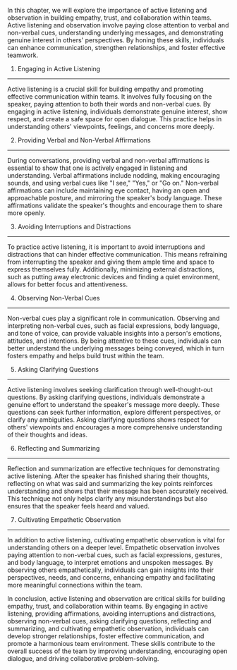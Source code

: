 
In this chapter, we will explore the importance of active listening and observation in building empathy, trust, and collaboration within teams. Active listening and observation involve paying close attention to verbal and non-verbal cues, understanding underlying messages, and demonstrating genuine interest in others' perspectives. By honing these skills, individuals can enhance communication, strengthen relationships, and foster effective teamwork.

1. Engaging in Active Listening
-------------------------------

Active listening is a crucial skill for building empathy and promoting effective communication within teams. It involves fully focusing on the speaker, paying attention to both their words and non-verbal cues. By engaging in active listening, individuals demonstrate genuine interest, show respect, and create a safe space for open dialogue. This practice helps in understanding others' viewpoints, feelings, and concerns more deeply.

2. Providing Verbal and Non-Verbal Affirmations
-----------------------------------------------

During conversations, providing verbal and non-verbal affirmations is essential to show that one is actively engaged in listening and understanding. Verbal affirmations include nodding, making encouraging sounds, and using verbal cues like "I see," "Yes," or "Go on." Non-verbal affirmations can include maintaining eye contact, having an open and approachable posture, and mirroring the speaker's body language. These affirmations validate the speaker's thoughts and encourage them to share more openly.

3. Avoiding Interruptions and Distractions
------------------------------------------

To practice active listening, it is important to avoid interruptions and distractions that can hinder effective communication. This means refraining from interrupting the speaker and giving them ample time and space to express themselves fully. Additionally, minimizing external distractions, such as putting away electronic devices and finding a quiet environment, allows for better focus and attentiveness.

4. Observing Non-Verbal Cues
----------------------------

Non-verbal cues play a significant role in communication. Observing and interpreting non-verbal cues, such as facial expressions, body language, and tone of voice, can provide valuable insights into a person's emotions, attitudes, and intentions. By being attentive to these cues, individuals can better understand the underlying messages being conveyed, which in turn fosters empathy and helps build trust within the team.

5. Asking Clarifying Questions
------------------------------

Active listening involves seeking clarification through well-thought-out questions. By asking clarifying questions, individuals demonstrate a genuine effort to understand the speaker's message more deeply. These questions can seek further information, explore different perspectives, or clarify any ambiguities. Asking clarifying questions shows respect for others' viewpoints and encourages a more comprehensive understanding of their thoughts and ideas.

6. Reflecting and Summarizing
-----------------------------

Reflection and summarization are effective techniques for demonstrating active listening. After the speaker has finished sharing their thoughts, reflecting on what was said and summarizing the key points reinforces understanding and shows that their message has been accurately received. This technique not only helps clarify any misunderstandings but also ensures that the speaker feels heard and valued.

7. Cultivating Empathetic Observation
-------------------------------------

In addition to active listening, cultivating empathetic observation is vital for understanding others on a deeper level. Empathetic observation involves paying attention to non-verbal cues, such as facial expressions, gestures, and body language, to interpret emotions and unspoken messages. By observing others empathetically, individuals can gain insights into their perspectives, needs, and concerns, enhancing empathy and facilitating more meaningful connections within the team.

In conclusion, active listening and observation are critical skills for building empathy, trust, and collaboration within teams. By engaging in active listening, providing affirmations, avoiding interruptions and distractions, observing non-verbal cues, asking clarifying questions, reflecting and summarizing, and cultivating empathetic observation, individuals can develop stronger relationships, foster effective communication, and promote a harmonious team environment. These skills contribute to the overall success of the team by improving understanding, encouraging open dialogue, and driving collaborative problem-solving.
